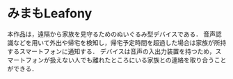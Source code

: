 # みまもLeafony

本作品は，遠隔から家族を見守るためのぬいぐるみ型デバイスである．
音声認識などを用いて外出や帰宅を検知し，帰宅予定時間を超過した場合は家族が所持するスマートフォンに通知する．
デバイスは音声の入出力装置を持つため，スマートフォンが扱えない人でも離れたところにいる家族との連絡を取り合うことができる．
